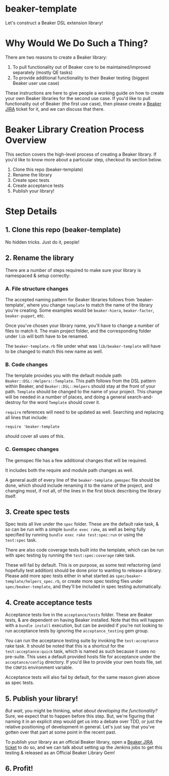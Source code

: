 # beaker-template

Let's construct a Beaker DSL extension library!

# Why Would We Do Such a Thing?

There are two reasons to create a Beaker library:

1. To pull functionality out of Beaker core to be maintained/improved separately (mostly QE tasks)
2. To provide additional functionality to their Beaker testing (biggest Beaker user use case)

These instructions are here to give people a working guide on how to create your own Beaker
libraries for the second use case. If you'd like to pull functionality out of Beaker
(the first use case), then please create a 
[Beaker JIRA](https://tickets.puppetlabs.com/browse/BKR)
ticket for it, and we can discuss that there.


# Beaker Library Creation Process Overview

This section covers the high-level process of creating a Beaker library.
If you'd like to know more about a particular step, checkout its section below.

1. Clone this repo (beaker-template)
2. Rename the library
3. Create spec tests
4. Create acceptance tests
5. Publish your library!

# Step Details

## 1. Clone this repo (beaker-template)

No hidden tricks. Just do it, people!

## 2. Rename the library

There are a number of steps required to make sure your library is namespaced & setup correctly:

### A. File structure changes

The accepted naming pattern for Beaker libraries follows from 'beaker-template',
where you change `template` to match the name of the library you're creating. Some
examples would be `beaker-hiera`, `beaker-facter`, `beaker-puppet`, etc.


Once you've chosen your library name, you'll have to change a number of files to
match it. The main project folder, and the corresponding folder under `lib` will
both have to be renamed.


The `beaker-template.rb` file under what was `lib/beaker-template` will have to
be changed to match this new name as well.

### B. Code changes
  
The template provides you with the default module path `Beaker::DSL::Helpers::Template`.
This path follows from the DSL pattern within Beaker, and `Beaker::DSL::Helpers`
should stay at the front of your path. `Template` should be changed to the name
of your project. This change will be needed in a number of places, and doing a
general search-and-destroy for the word `Template` should cover it.


`require` references will need to be updated as well.  Searching and replacing
all lines that include: 

    require 'beaker-template
    
should cover all uses of this.

### C. Gemspec changes 

The gemspec file has a few additional changes that will be required.


It includes both the require and module path changes as well.


A general audit of every line of the `beaker-template.gemspec` file should be done,
which should include renaming it to the name of the project, and changing most,
if not all, of the lines in the first block describing the library itself.

## 3. Create spec tests

Spec tests all live under the `spec` folder.  These are the default rake task, &
so can be run with a simple `bundle exec rake`, as well as being fully specified
by running `bundle exec rake test:spec:run` or using the `test:spec` task.


There are also code coverage tests built into the template, which can be run
with spec testing by running the `test:spec:coverage` rake task.


These will fail by default.  This is on purpose, as some test refactoring (and
hopefully test addition) should be done prior to wanting to release a library.
Please add more spec tests either in what started as `spec/beaker-template/helpers_spec.rb`,
or create more spec testing files under `spec/beaker-template`, and they'll be 
included in spec testing automatically.

## 4. Create acceptance tests

Acceptance tests live in the `acceptance/tests` folder.  These are Beaker tests,
& are dependent on having Beaker installed. Note that this will happen with a
`bundle install` execution, but can be avoided if you're not looking to run 
acceptance tests by ignoring the `acceptance_testing` gem group.


You can run the acceptance testing suite by invoking the `test:acceptance` rake
task. It should be noted that this is a shortcut for the `test:acceptance:quick`
task, which is named as such because it uses no pre-suite.  This uses a default
provided hosts file for acceptance under the `acceptance/config` directory. If
you'd like to provide your own hosts file, set the `CONFIG` environment variable.


Acceptance tests will also fail by default, for the same reason given above as
spec tests.

## 5. Publish your library!

_But wait_, you might be thinking, _what about developing the functionality?_
Sure, we expect that to happen before this step. But, we're figuring that naming
it in an explicit step would get us into a debate over TDD, or just the relative
positioning of development in general. Let's just say that you've gotten over 
that part at some point in the recent past.


To publish your library as an official Beaker library, open a
[Beaker JIRA ticket](https://tickets.puppetlabs.com/browse/BKR) to do so, and we
can talk about setting up the Jenkins jobs to get this testing & released as an
Official Beaker Library Gem!

## 6. Profit!
